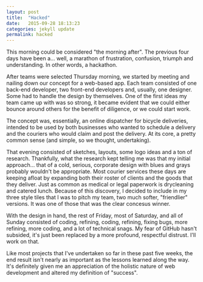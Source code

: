 ```yaml
---
layout: post
title:  "Hacked"
date:   2015-09-28 18:13:23
categories: jekyll update
permalink: hacked
---
```

This morning could be considered "the morning after". The previous four days have been a... well, a marathon of frustration, confusion, triumph and understanding. In other words, a hackathon. 

After teams were selected Thursday morning, we started by meeting and nailing down our concept for a web-based app. Each team consisted of one back-end developer, two front-end developers and, usually, one designer. Some had to handle the design by themselves. One of the first ideas my team came up with was so strong, it became evident that we could either bounce around others for the benefit of diligence, or we could start work.

The concept was, essentially, an online dispatcher for bicycle deliveries, intended to be used by both businesses who wanted to schedule a delivery and the couriers who would claim and post the delivery. At its core, a pretty common sense (and simple, so we thought, undertaking). 

That evening consisted of sketches, layouts, some logo ideas and a ton of research. Thankfully, what the research kept telling me was that my initial approach... that of a cold, serious, corporate design with blues and grays probably wouldn't be appropriate. Most courier services these days are keeping afloat by expanding both their roster of clients and the goods that they deliver. Just as common as medical or legal paperwork is drycleaning and catered lunch. Because of this discovery, I decided to include in my three style tiles that I was to pitch my team, two much softer, "friendlier" versions. It was one of those that was the clear concesus winner.

With the design in hand, the rest of Friday, most of Saturday, and all of Sunday consisted of coding, refining, coding, refining, fixing bugs, more refining, more coding, and a lot of technical snags. My fear of GitHub hasn't subsided, it's just been replaced by a more profound, respectful distrust. I'll work on that.

Like most projects that I've undertaken so far in these past five weeks, the end result isn't nearly as important as the lessons learned along the way. It's definitely given me an appreciation of the holistic nature of web development and altered my definition of "success". 